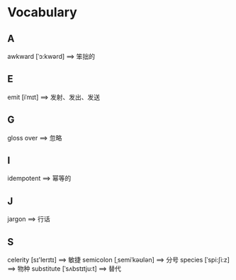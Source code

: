 # Vocabulary

## A
awkward [ˈɔ:kwərd]          ==> 笨拙的

## E
emit [iˈmɪt]                ==> 发射、发出、发送

## G
gloss over                  ==> 忽略

## I
idempotent                  ==> 幂等的

## J
jargon                      ==> 行话

## S
celerity [sɪ'lerɪtɪ]        ==> 敏捷
semicolon [ˌsemiˈkəʊlən]    ==> 分号
species  [ˈspi:ʃi:z]        ==> 物种
substitute [ˈsʌbstɪtju:t]   ==> 替代